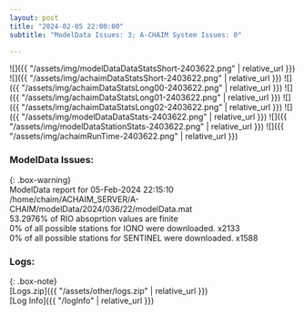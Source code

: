 ```yaml
---
layout: post
title: "2024-02-05 22:00:00"
subtitle: "ModelData Issues: 3; A-CHAIM System Issues: 0"

---
```


![]({{ "/assets/img/modelDataDataStatsShort-2403622.png" | relative_url }})
![]({{ "/assets/img/achaimDataStatsShort-2403622.png" | relative_url }})
![]({{ "/assets/img/achaimDataStatsLong00-2403622.png" | relative_url }})
![]({{ "/assets/img/achaimDataStatsLong01-2403622.png" | relative_url }})
![]({{ "/assets/img/achaimDataStatsLong02-2403622.png" | relative_url }})
![]({{ "/assets/img/modelDataDataStats-2403622.png" | relative_url }})
![]({{ "/assets/img/modelDataStationStats-2403622.png" | relative_url }})
![]({{ "/assets/img/achaimRunTime-2403622.png" | relative_url }})


### ModelData Issues:  
  
{: .box-warning}  
 ModelData report for 05-Feb-2024 22:15:10   
 /home/chaim/ACHAIM_SERVER/A-CHAIM/modelData/2024/036/22/modelData.mat   
 53.2976% of RIO absoprtion values are finite   
 0% of all possible stations for IONO were downloaded. x2133   
 0% of all possible stations for SENTINEL were downloaded. x1588   
  


### Logs:  
  
{: .box-note}  
[Logs.zip]({{ "/assets/other/logs.zip" | relative_url }})  
[Log Info]({{ "/logInfo" | relative_url }})  
